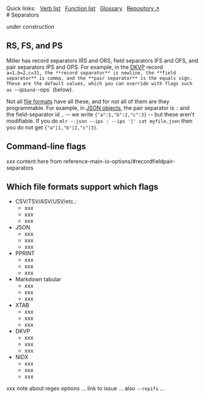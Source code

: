<!---  PLEASE DO NOT EDIT DIRECTLY. EDIT THE .md.in FILE PLEASE. --->
<div>
<span class="quicklinks">
Quick links:
&nbsp;
<a class="quicklink" href="../reference-verbs/index.html">Verb list</a>
&nbsp;
<a class="quicklink" href="../reference-dsl-builtin-functions/index.html">Function list</a>
&nbsp;
<a class="quicklink" href="../glossary/index.html">Glossary</a>
&nbsp;
<a class="quicklink" href="https://github.com/johnkerl/miller" target="_blank">Repository ↗</a>
</span>
</div>
# Separators

under construction

## RS, FS, and PS

Miller has record separators IRS and ORS, field separators IFS and OFS, and
pair separators IPS and OPS. For example, in the
[DKVP](file-formats.md#dkvp-key-value-pairs) record `a=1,b=2,c=31, the **record
separator** is newline, the **field separator** is comma, and the **pair
separator** is the equals sign. These are the default values, which you can
override with flags such as `--ips` and `--ops` (below).

Not all [file formats](file-formats.md) have all these, and for not all of them
are they programmable.  For example, in [JSON objects](file-formats.md#json),
the pair separator is `:` and the field-separator id `,` -- we write
`{"a":1,"b":2,"c":3}` -- but these aren't modifiable.  If you do `mlr --json
--ips : --ips '|' cat myfile.json` then you do not get `{"a"|1,"b"|2,"c"|3}`.

## Command-line flags

xxx content here from reference-main-io-options/#recordfieldpair-separators

## Which file formats support which flags

* CSV/TSV/ASV/USV/etc.:
    * xxx
    * xxx
    * xxx
* JSON
    * xxx
    * xxx
    * xxx
* PPRINT
    * xxx
    * xxx
    * xxx
* Markdown tabular
    * xxx
    * xxx
    * xxx
* XTAB
    * xxx
    * xxx
    * xxx
* DKVP
    * xxx
    * xxx
    * xxx
* NIDX
    * xxx
    * xxx
    * xxx

xxx note about regex options ... link to issue ... also `--repifs` ...
